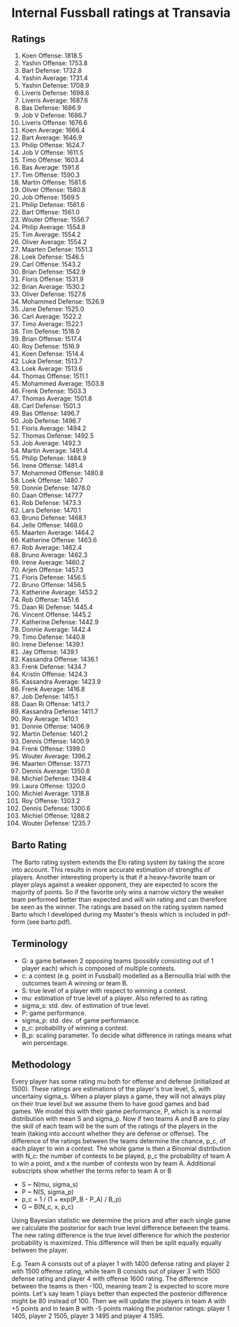 # Internal Fussball ratings at Transavia
## Ratings
1. Koen Offense: 1818.5 
2. Yashin Offense: 1753.8 
3. Bart Defense: 1732.8 
4. Yashin Average: 1731.4 
5. Yashin Defense: 1708.9 
6. Liveris Defense: 1698.6 
7. Liveris Average: 1687.6 
8. Bas Defense: 1686.9 
9. Job V Defense: 1686.7 
10. Liveris Offense: 1676.6 
11. Koen Average: 1666.4 
12. Bart Average: 1646.9 
13. Philip Offense: 1624.7 
14. Job V Offense: 1611.5 
15. Timo Offense: 1603.4 
16. Bas Average: 1591.8 
17. Tim Offense: 1590.3 
18. Martin Offense: 1581.6 
19. Oliver Offense: 1580.8 
20. Job Offense: 1569.5 
21. Philip  Defense: 1561.6 
22. Bart Offense: 1561.0 
23. Wouter Offense: 1556.7 
24. Philip Average: 1554.8 
25. Tim Average: 1554.2 
26. Oliver Average: 1554.2 
27. Maarten Defense: 1551.3 
28. Loek Defense: 1546.5 
29. Carl Offense: 1543.2 
30. Brian Defense: 1542.9 
31. Floris Offense: 1531.9 
32. Brian Average: 1530.2 
33. Oliver Defense: 1527.6 
34. Mohammed Defense: 1526.9 
35. Jane Defense: 1525.0 
36. Carl Average: 1522.2 
37. Timo Average: 1522.1 
38. Tim Defense: 1518.0 
39. Brian Offense: 1517.4 
40. Roy Defense: 1516.9 
41. Koen Defense: 1514.4 
42. Luka Defense: 1513.7 
43. Loek Average: 1513.6 
44. Thomas Offense: 1511.1 
45. Mohammed Average: 1503.8 
46. Frenk  Defense: 1503.3 
47. Thomas Average: 1501.8 
48. Carl Defense: 1501.3 
49. Bas Offense: 1496.7 
50. Job  Defense: 1496.7 
51. Floris Average: 1494.2 
52. Thomas Defense: 1492.5 
53. Job Average: 1492.3 
54. Martin Average: 1491.4 
55. Philip Defense: 1484.9 
56. Irene Offense: 1481.4 
57. Mohammed Offense: 1480.8 
58. Loek Offense: 1480.7 
59. Donnie Defense: 1478.0 
60. Daan Offense: 1477.7 
61. Rob Defense: 1473.3 
62. Lars Defense: 1470.1 
63. Bruno Defense: 1468.1 
64. Jelle Offense: 1468.0 
65. Maarten Average: 1464.2 
66. Katherine Offense: 1463.6 
67. Rob Average: 1462.4 
68. Bruno Average: 1462.3 
69. Irene Average: 1460.2 
70. Arjen Offense: 1457.3 
71. Floris Defense: 1456.5 
72. Bruno Offense: 1456.5 
73. Katherine Average: 1453.2 
74. Rob Offense: 1451.6 
75. Daan Ri Defense: 1445.4 
76. Vincent Offense: 1445.2 
77. Katherine Defense: 1442.9 
78. Donnie Average: 1442.4 
79. Timo Defense: 1440.8 
80. Irene Defense: 1439.1 
81. Jay Offense: 1439.1 
82. Kassandra Offense: 1436.1 
83. Frenk Defense: 1434.7 
84. Kristin Offense: 1424.3 
85. Kassandra Average: 1423.9 
86. Frenk Average: 1416.8 
87. Job Defense: 1415.1 
88. Daan Ri Offense: 1413.7 
89. Kassandra Defense: 1411.7 
90. Roy Average: 1410.1 
91. Donnie Offense: 1406.9 
92. Martin Defense: 1401.2 
93. Dennis Offense: 1400.9 
94. Frenk Offense: 1399.0 
95. Wouter Average: 1396.2 
96. Maarten Offense: 1377.1 
97. Dennis Average: 1350.8 
98. Michiel Defense: 1349.4 
99. Laura Offense: 1320.0 
100. Michiel Average: 1318.8 
101. Roy Offense: 1303.2 
102. Dennis Defense: 1300.6 
103. Michiel Offense: 1288.2 
104. Wouter Defense: 1235.7 

## Barto Rating
The Barto rating system extends the Elo rating system by taking the score into account. This results in more accurate estimation of strengths of players. Another interesting property is that if a heavy-favorite team or player plays against a weaker opponent, they are expected to score the majority of points. So if the favorite only wins a narrow victory the weaker team performed better than expected and will win rating and can therefore be seen as the winner. The ratings are based on the rating system named Barto which I developed during my Master's thesis which is included in pdf-form (see barto.pdf).
## Terminology
- G: a game between 2 opposing teams (possibly consisting out of 1 player each) which is composed of multiple contests.
- c: a contest (e.g. point in Fussball) modelled as a Bernoullia trial with the outcomes team A winning or team B.
- S: true level of a player with respect to winning a contest.
- mu: estimation of true level of a player. Also referred to as rating.
- sigma_s: std. dev. of estimation of true level.
- P: game performance.
- sigma_p: std. dev. of game performance.
- p_c: probability of winning a contest.
- B_p: scaling parameter. To decide what difference in ratings means what win percentage.
## Methodology
Every player has some rating mu both for offense and defense (initialized at 1500). These ratings are estimations of the player's true level, S, with uncertainy sigma_s. When a player plays a game, they will not always play on their true level but we assume them to have good games and bad games. We model this with their game performance, P, which is a normal distribution with mean S and sigma_p. Now if two teams A and B are to play the skill of each team will be the sum of the ratings of the players in the team (taking into account whether they are defense or offense). The difference of the ratings between the teams determine the chance, p_c, of each player to win a contest. The whole game is then a Binomial distribution with N_c: the number of contests to be played, p_c the probability of team A to win a point, and x the number of contests won by team A. Additional subscripts show whether the terms refer to team A or B
- S ~ N(mu, sigma_s)
- P ~ N(S, sigma_p)
- p_c = 1 / (1 + exp(P_B - P_A) / B_p)
- G ~ B(N_c, x, p_c)

Using Bayesian statistic we determine the priors and after each single game we calculate the posterior for each true level difference between the teams. The new rating difference is the true level difference for which the posterior probability is maximized. This difference will then be split equally equally between the player. 

E.g. Team A consists out of a player 1 with 1400 defense rating and player 2 with 1500 offense rating, while team B consists out of player 3 with 1500 defense rating and player 4 with offense 1600 rating. The difference between the teams is then -100, meaning team 2 is expected to score more points. Let's say team 1 plays better than expected the posterior difference might be 80 instead of 100. Then we will update the players in team A with +5 points and in team B with -5 points making the posterior ratings: player 1 1405, player 2 1505, player 3 1495 and player 4 1595.
